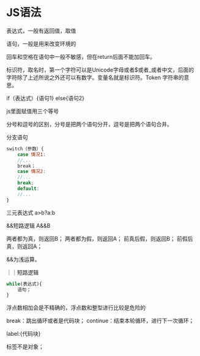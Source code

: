 # JS语法
表达式，一般有返回值，取值

语句，一般是用来改变环境的

回车和空格在语句中一般不敏感，但在return后面不能加回车。

标识符，取名时，第一个字符可以是Unicode字母或者$或者_或者中文，后面的字符除了上述所说之外还可以有数字。变量名就是标识符。Token 字符串的意思。

if（表达式）{语句1} else{语句2}

js里面赋值用三个等号

分号和逗号的区别，分号是把两个语句分开，逗号是把两个语句合并。

分支语句 
```javascript
switch（参数）{
    case 情况1:
    //...
    break；
    case 情况2:
    //...
    break;
    default:
    //...
}
```

三元表达式 a>b?a:b

&&短路逻辑 A&&B

两者都为真，则返回B；
两者都为假，则返回A；
前真后假，则返回B；
前假后真，则返回A；

&&为浅运算。

｜｜短路逻辑

```javascript
while(表达式){
    语句；
}
```

浮点数相加会是不精确的，浮点数和整型进行比较是危险的

break：跳出循环或者是代码块；
continue：结束本轮循环，进行下一次循环；

label:{代码块}

标签不是对象；
